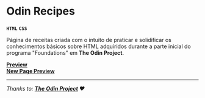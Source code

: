 # Odin Recipes

**`HTML`**  **`CSS`**

Página de receitas criada com o intuito de praticar e solidificar os conhecimentos básicos sobre HTML adquiridos durante a parte inicial do programa "Foundations" em **The Odin Project**.
  
**[Preview](https://godiomartins.github.io/odin-recipes/)**  
**[New Page Preview](https://godiomartins.github.io/odin-recipes/renewed)**

---

*Thanks to:* ***[The Odin Project](https://www.theodinproject.com/) :heart:***